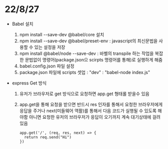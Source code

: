 # 22/8/27

- Babel 설치

  1. npm install --save-dev @babel/core 설치
  2. npm install --save-dev @babel/preset-env
     : javascript의 최신문법을 사용할 수 있는 설정을 저장
  3. npm install @babel/node --save-dev
     : 바벨의 transpile 하는 작업을 복잡한 문법없이
     명령어(package.json으 scirpts 명령어를 통해)로 실행하게 해줌
  4. babel.config.json 파일 설정
  5. package.json 파일에 scripts 셋업
     : "dev" : "babel-node index.js"

- express Get 방식

  1. 유저가 브라우저로 get 방식으로 요청하면 app.get 형태롤 받을수 있음
  2. app.get을 통해 요청을 받으면 반드시 res 인자를 통해서 요청한 브라우저에게
     응답을 주거나 next(미들웨어 역활)를 통해서 다음 코드가 실행될 수 있도록 해야함
     아니면 요청한 유저의 브라우저가 응답이 오기까지 계속 대기상태에 걸려있음

     ```JS
     app.get('/', (req, res, next) => {
       return req.send("Hi")
     })
     ```

